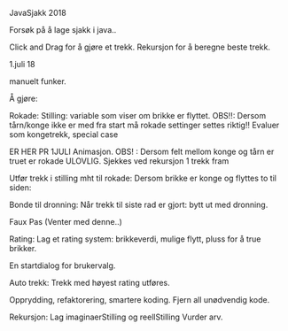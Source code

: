 JavaSjakk 2018

Forsøk på å lage sjakk i java..

Click and Drag for å gjøre et trekk.
Rekursjon for å beregne beste trekk.


1.juli 18

manuelt funker.

Å gjøre:

Rokade: Stilling: variable som viser om brikke er flyttet.
  OBS!!: Dersom tårn/konge ikke er med fra start må rokade settinger settes riktig!!
  Evaluer som kongetrekk, special case

  ER HER PR 1JULI
  Animasjon.
  OBS! : Dersom felt mellom konge og tårn er truet er rokade ULOVLIG. Sjekkes
  ved rekursjon 1 trekk fram

  Utfør trekk i stilling mht til rokade:
  Dersom brikke er konge og flyttes to til siden:

Bonde til dronning:
  Når trekk til siste rad er gjort: bytt ut med dronning.

Faux Pas (Venter med denne..)

Rating:
  Lag et rating system: brikkeverdi, mulige flytt, pluss for å true brikker.

En startdialog for brukervalg.

Auto trekk: Trekk med høyest rating utføres.

Opprydding, refaktorering, smartere koding. Fjern all unødvendig kode.

Rekursjon:
  Lag imaginaerStilling og reellStilling Vurder arv.
